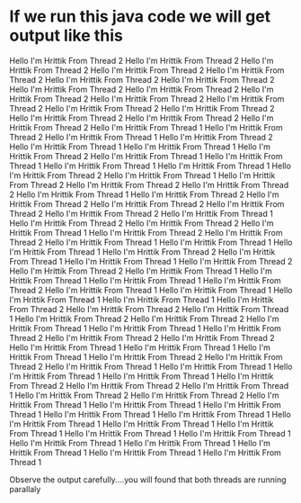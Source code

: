 # If we run this java code we will get output like this 


Hello I'm Hrittik From Thread 2
Hello I'm Hrittik From Thread 2
Hello I'm Hrittik From Thread 2
Hello I'm Hrittik From Thread 2
Hello I'm Hrittik From Thread 2
Hello I'm Hrittik From Thread 2
Hello I'm Hrittik From Thread 2
Hello I'm Hrittik From Thread 2
Hello I'm Hrittik From Thread 2
Hello I'm Hrittik From Thread 2
Hello I'm Hrittik From Thread 2
Hello I'm Hrittik From Thread 2
Hello I'm Hrittik From Thread 2
Hello I'm Hrittik From Thread 2
Hello I'm Hrittik From Thread 2
Hello I'm Hrittik From Thread 2
Hello I'm Hrittik From Thread 2
Hello I'm Hrittik From Thread 1
Hello I'm Hrittik From Thread 2
Hello I'm Hrittik From Thread 1
Hello I'm Hrittik From Thread 2
Hello I'm Hrittik From Thread 1
Hello I'm Hrittik From Thread 1
Hello I'm Hrittik From Thread 2
Hello I'm Hrittik From Thread 1
Hello I'm Hrittik From Thread 1
Hello I'm Hrittik From Thread 1
Hello I'm Hrittik From Thread 1
Hello I'm Hrittik From Thread 2
Hello I'm Hrittik From Thread 1
Hello I'm Hrittik From Thread 2
Hello I'm Hrittik From Thread 2
Hello I'm Hrittik From Thread 2
Hello I'm Hrittik From Thread 1
Hello I'm Hrittik From Thread 2
Hello I'm Hrittik From Thread 2
Hello I'm Hrittik From Thread 2
Hello I'm Hrittik From Thread 2
Hello I'm Hrittik From Thread 2
Hello I'm Hrittik From Thread 1
Hello I'm Hrittik From Thread 2
Hello I'm Hrittik From Thread 2
Hello I'm Hrittik From Thread 1
Hello I'm Hrittik From Thread 2
Hello I'm Hrittik From Thread 2
Hello I'm Hrittik From Thread 1
Hello I'm Hrittik From Thread 1
Hello I'm Hrittik From Thread 1
Hello I'm Hrittik From Thread 2
Hello I'm Hrittik From Thread 1
Hello I'm Hrittik From Thread 1
Hello I'm Hrittik From Thread 2
Hello I'm Hrittik From Thread 2
Hello I'm Hrittik From Thread 1
Hello I'm Hrittik From Thread 1
Hello I'm Hrittik From Thread 1
Hello I'm Hrittik From Thread 2
Hello I'm Hrittik From Thread 1
Hello I'm Hrittik From Thread 1
Hello I'm Hrittik From Thread 1
Hello I'm Hrittik From Thread 1
Hello I'm Hrittik From Thread 2
Hello I'm Hrittik From Thread 2
Hello I'm Hrittik From Thread 1
Hello I'm Hrittik From Thread 2
Hello I'm Hrittik From Thread 2
Hello I'm Hrittik From Thread 1
Hello I'm Hrittik From Thread 1
Hello I'm Hrittik From Thread 2
Hello I'm Hrittik From Thread 2
Hello I'm Hrittik From Thread 2
Hello I'm Hrittik From Thread 1
Hello I'm Hrittik From Thread 1
Hello I'm Hrittik From Thread 1
Hello I'm Hrittik From Thread 2
Hello I'm Hrittik From Thread 2
Hello I'm Hrittik From Thread 1
Hello I'm Hrittik From Thread 1
Hello I'm Hrittik From Thread 1
Hello I'm Hrittik From Thread 1
Hello I'm Hrittik From Thread 2
Hello I'm Hrittik From Thread 2
Hello I'm Hrittik From Thread 1
Hello I'm Hrittik From Thread 2
Hello I'm Hrittik From Thread 2
Hello I'm Hrittik From Thread 1
Hello I'm Hrittik From Thread 1
Hello I'm Hrittik From Thread 1
Hello I'm Hrittik From Thread 1
Hello I'm Hrittik From Thread 1
Hello I'm Hrittik From Thread 1
Hello I'm Hrittik From Thread 1
Hello I'm Hrittik From Thread 1
Hello I'm Hrittik From Thread 1
Hello I'm Hrittik From Thread 1
Hello I'm Hrittik From Thread 1
Hello I'm Hrittik From Thread 1
Hello I'm Hrittik From Thread 1
Hello I'm Hrittik From Thread 1
Hello I'm Hrittik From Thread 1

Observe the output carefully....you will found that both threads are running parallaly
